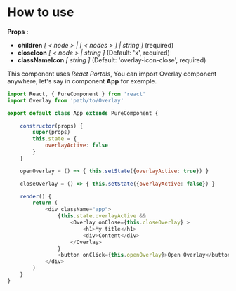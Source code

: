 # How to use

**Props :**

- **children** *\[ < node > | \[ < nodes > ] | string ]* (required)
- **closeIcon** *\[ < node > | string ]* (Default: 'x', required)
- **classNameIcon** *\[ string ]* (Default: 'overlay-icon-close', required)

This component uses *React Portals*,
You can import Overlay component anywhere,
let's say in component **App** for exemple.

```js
import React, { PureComponent } from 'react'
import Overlay from 'path/to/Overlay'

export default class App extends PureComponent {

    constructor(props) {
        super(props)
        this.state = {
            overlayActive: false
        }
    }

    openOverlay = () => { this.setState({overlayActive: true}) }

    closeOverlay = () => { this.setState({overlayActive: false}) }

    render() {
        return (
            <div className="app">
                {this.state.overlayActive &&
                    <Overlay onClose={this.closeOverlay} >
                        <h1>My title</h1>
                        <div>Content</div>
                    </Overlay>
                }
                <button onClick={this.openOverlay}>Open Overlay</button>
            </div>
        )
    }
}

```
